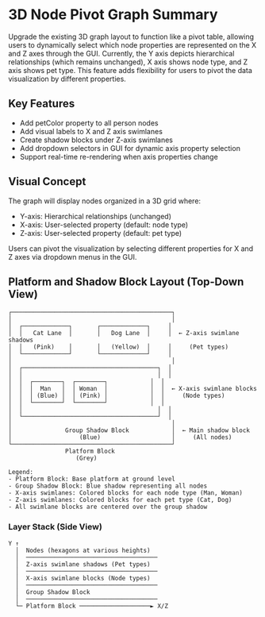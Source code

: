 # 3D Node Pivot Graph Summary

Upgrade the existing 3D graph layout to function like a pivot table, allowing users to dynamically select which node properties are represented on the X and Z axes through the GUI. Currently, the Y axis depicts hierarchical relationships (which remains unchanged), X axis shows node type, and Z axis shows pet type. This feature adds flexibility for users to pivot the data visualization by different properties.

## Key Features

- Add petColor property to all person nodes
- Add visual labels to X and Z axis swimlanes
- Create shadow blocks under Z-axis swimlanes
- Add dropdown selectors in GUI for dynamic axis property selection
- Support real-time re-rendering when axis properties change

## Visual Concept

The graph will display nodes organized in a 3D grid where:
- Y-axis: Hierarchical relationships (unchanged)
- X-axis: User-selected property (default: node type)
- Z-axis: User-selected property (default: pet type)

Users can pivot the visualization by selecting different properties for X and Z axes via dropdown menus in the GUI.

## Platform and Shadow Block Layout (Top-Down View)

```
┌─────────────────────────────────────────────┐
│                                             │
│  ┌─────────────┐       ┌─────────────┐     │
│  │   Cat Lane  │       │   Dog Lane  │     │  ← Z-axis swimlane shadows
│  │   (Pink)    │       │   (Yellow)  │     │     (Pet types)
│  └─────────────┘       └─────────────┘     │
│                                             │
│  ┌──────────────────────────────────────┐  │
│  │                                      │  │
│  │  ┌────────┐  ┌────────┐            │  │
│  │  │  Man   │  │ Woman  │            │  │  ← X-axis swimlane blocks
│  │  │ (Blue) │  │ (Pink) │            │  │     (Node types)
│  │  └────────┘  └────────┘            │  │
│  │                                      │  │
│  └──────────────────────────────────────┘  │
│                                             │
│               Group Shadow Block            │  ← Main shadow block
│                   (Blue)                    │     (All nodes)
└─────────────────────────────────────────────┘
                Platform Block
                   (Grey)

Legend:
- Platform Block: Base platform at ground level
- Group Shadow Block: Blue shadow representing all nodes
- X-axis swimlanes: Colored blocks for each node type (Man, Woman)
- Z-axis swimlanes: Colored blocks for each pet type (Cat, Dog)
- All swimlane blocks are centered over the group shadow
```

### Layer Stack (Side View)
```
Y ↑
  │  Nodes (hexagons at various heights)
  │  ─────────────────────────────────────
  │  Z-axis swimlane shadows (Pet types)
  │  ─────────────────────────────────────
  │  X-axis swimlane blocks (Node types)
  │  ─────────────────────────────────────
  │  Group Shadow Block
  │  ─────────────────────────────────────
  └─ Platform Block ────────────────────► X/Z
```